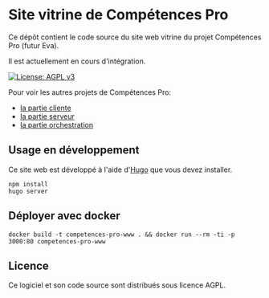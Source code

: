 # Site vitrine de Compétences Pro

Ce dépôt contient le code source du site web vitrine du projet Compétences Pro (futur Eva).

Il est actuellement en cours d'intégration.

[![License: AGPL v3](https://img.shields.io/badge/License-AGPL%20v3-blue.svg)](https://www.gnu.org/licenses/agpl-3.0)

Pour voir les autres projets de Compétences Pro:

- [la partie cliente](https://github.com/betagouv/competences-pro)
- [la partie serveur](https://github.com/betagouv/competences-pro-serveur)
- [la partie orchestration](https://github.com/betagouv/competences-pro-orchestrateur)

## Usage en développement

Ce site web est développé à l'aide d'[Hugo][hugo] que vous devez installer.

```
npm install
hugo server
```

## Déployer avec docker

```
docker build -t competences-pro-www . && docker run --rm -ti -p 3000:80 competences-pro-www
```

## Licence

Ce logiciel et son code source sont distribués sous licence AGPL.

[hugo]: https://gohugo.io/
